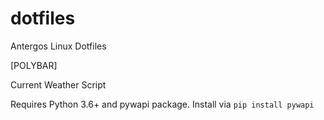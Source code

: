 # dotfiles
Antergos Linux Dotfiles


[POLYBAR]

Current Weather Script

Requires Python 3.6+ and pywapi package. Install via
`pip install pywapi`


